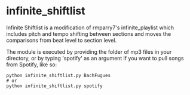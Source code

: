 # infinite_shiftlist

Infinite Shiftlist is a modification of rmparry7's infinite_playlist which includes pitch and tempo shifting between sections and moves the comparisons from beat level to section level.

The module is executed by providing the folder of mp3 files in your directory, or by typing 'spotify' as an argument if you want to pull songs from Spotify, like so:

```
python infinite_shiftlist.py BachFugues
# or
python infinite_shiftlist.py spotify
```